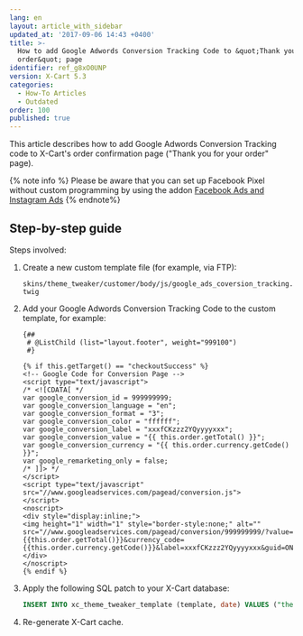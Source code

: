 ```yaml
---
lang: en
layout: article_with_sidebar
updated_at: '2017-09-06 14:43 +0400'
title: >-
  How to add Google Adwords Conversion Tracking Code to &quot;Thank you for your
  order&quot; page
identifier: ref_g8xO0UNP
version: X-Cart 5.3
categories:
  - How-To Articles
  - Outdated
order: 100
published: true
---
```


This article describes how to add Google Adwords Conversion Tracking code to X-Cart's order confirmation page ("Thank you for your order" page).

{% note info %}
Please be aware that you can set up Facebook Pixel without custom programming by using the addon [Facebook Ads and Instagram Ads](https://market.x-cart.com/addons/facebook-e-commerce.html)
{% endnote%}

## Step-by-step guide

Steps involved:

1.  Create a new custom template file (for example, via FTP):

    `skins/theme_tweaker/customer/body/js/google_ads_coversion_tracking.twig`

2.  Add your Google Adwords Conversion Tracking Code to the custom template, for example:

    ```twig
    {##
     # @ListChild (list="layout.footer", weight="999100")
     #}
     
    {% if this.getTarget() == "checkoutSuccess" %}
    <!-- Google Code for Conversion Page -->
    <script type="text/javascript">
    /* <![CDATA[ */
    var google_conversion_id = 999999999;
    var google_conversion_language = "en";
    var google_conversion_format = "3";
    var google_conversion_color = "ffffff";
    var google_conversion_label = "xxxfCKzzz2YQyyyyxxx";
    var google_conversion_value = "{{ this.order.getTotal() }}";
    var google_conversion_currency = "{{ this.order.currency.getCode() }}";
    var google_remarketing_only = false;
    /* ]]> */
    </script>
    <script type="text/javascript" src="//www.googleadservices.com/pagead/conversion.js">
    </script>
    <noscript>
    <div style="display:inline;">
    <img height="1" width="1" style="border-style:none;" alt="" src="//www.googleadservices.com/pagead/conversion/999999999/?value={{this.order.getTotal()}}&currency_code={{this.order.currency.getCode()}}&label=xxxfCKzzz2YQyyyyxxx&guid=ON&script=0"/>
    </div>
    </noscript>
    {% endif %}
    ```
    
3.  Apply the following SQL patch to your X-Cart database:

    ```sql
    INSERT INTO xc_theme_tweaker_template (template, date) VALUES ("theme_tweaker/customer/body/js/google_ads_coversion_tracking.twig", UNIX_TIMESTAMP());
    ```

4.  Re-generate X-Cart cache.

